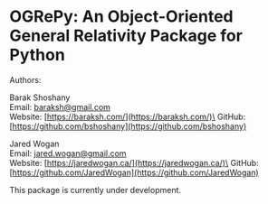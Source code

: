 # OGRePy: An Object-Oriented General Relativity Package for Python

Authors:

Barak Shoshany\
Email: [baraksh@gmail.com](mailto:baraksh@gmail.com)\
Website: [https://baraksh.com/](https://baraksh.com/)\
GitHub: [https://github.com/bshoshany](https://github.com/bshoshany)

Jared Wogan\
Email: [jared.wogan@gmail.com](mailto:jared.wogan@gmail.com)\
Website: [https://jaredwogan.ca/](https://jaredwogan.ca/)\
GitHub: [https://github.com/JaredWogan](https://github.com/JaredWogan)

This package is currently under development.
